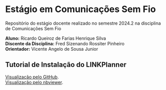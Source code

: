 # **Estágio em Comunicações Sem Fio**

Repositório do estágio docente realizado no semestre 2024.2 na disciplina de Comunicações Sem Fio

**Aluno:** Ricardo Queiroz de Farias Henrique Silva<br>
**Discente da Disciplina:** Fred Sizenando Rossiter Pinheiro<br>
**Orientador:** Vicente Angelo de Sousa Junior<br>

## **Tutorial de Instalação do LINKPlanner**

[Visualização pelo GitHub](https://github.com/ricardoqueirozz/estagio-comunicacoes-sem-fio/blob/main/tutorial/tutorial_LINKPlanner.ipynb).<br>
[Visualização pelo nbviewer](https://nbviewer.org/github/ricardoqueirozz/estagio-comunicacoes-sem-fio/blob/main/tutorial/tutorial_LINKPlanner.ipynb).
